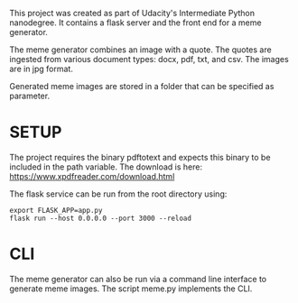 This project was created as part of Udacity's Intermediate Python nanodegree.
It contains a flask server and the front end for a meme generator.

The meme generator combines an image with a quote. The quotes are ingested from
various document types: docx, pdf, txt, and csv. The images are in jpg format.

Generated meme images are stored in a folder that can be specified as parameter.

# SETUP

The project requires the binary pdftotext and expects this binary to be included
in the path variable. The download is here: https://www.xpdfreader.com/download.html

The flask service can be run from the root directory using:

```
export FLASK_APP=app.py
flask run --host 0.0.0.0 --port 3000 --reload
```

# CLI

The meme generator can also be run via a command line interface to generate meme images.
The script meme.py implements the CLI.
